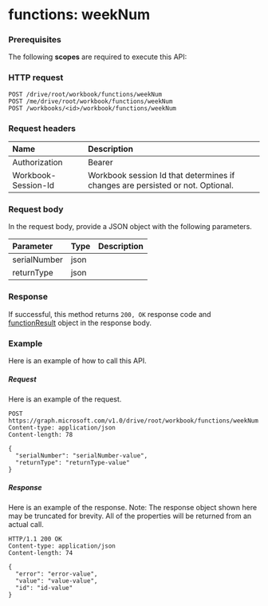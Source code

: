 # functions: weekNum


### Prerequisites
The following **scopes** are required to execute this API: 
### HTTP request
<!-- { "blockType": "ignored" } -->
```http
POST /drive/root/workbook/functions/weekNum
POST /me/drive/root/workbook/functions/weekNum
POST /workbooks/<id>/workbook/functions/weekNum

```
### Request headers
| Name       | Description|
|:---------------|:----------|
| Authorization  | Bearer <code>|
| Workbook-Session-Id  | Workbook session Id that determines if changes are persisted or not. Optional.|

### Request body
In the request body, provide a JSON object with the following parameters.

| Parameter	   | Type	|Description|
|:---------------|:--------|:----------|
|serialNumber|json||
|returnType|json||

### Response
If successful, this method returns `200, OK` response code and [functionResult](../resources/functionresult.md) object in the response body.

### Example
Here is an example of how to call this API.
##### Request
Here is an example of the request.
<!-- {
  "blockType": "request",
  "name": "functions_weeknum"
}-->
```http
POST https://graph.microsoft.com/v1.0/drive/root/workbook/functions/weekNum
Content-type: application/json
Content-length: 78

{
  "serialNumber": "serialNumber-value",
  "returnType": "returnType-value"
}
```

##### Response
Here is an example of the response. Note: The response object shown here may be truncated for brevity. All of the properties will be returned from an actual call.
<!-- {
  "blockType": "response",
  "truncated": true,
  "@odata.type": "microsoft.graph.functionResult"
} -->
```http
HTTP/1.1 200 OK
Content-type: application/json
Content-length: 74

{
  "error": "error-value",
  "value": "value-value",
  "id": "id-value"
}
```

<!-- uuid: 8fcb5dbc-d5aa-4681-8e31-b001d5168d79
2015-10-25 14:57:30 UTC -->
<!-- {
  "type": "#page.annotation",
  "description": "functions: weekNum",
  "keywords": "",
  "section": "documentation",
  "tocPath": ""
}-->